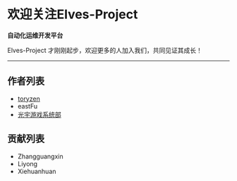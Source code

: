 # 欢迎关注Elves-Project

**自动化运维开发平台**

Elves-Project 才刚刚起步，欢迎更多的人加入我们，共同见证其成长！

---

## 作者列表

* [toryzen](http://toryzen.cn)
* eastFu
* [光宇游戏系统部](https://gy-games.github.io/)

## 贡献列表

* Zhangguangxin
* Liyong
* Xiehuanhuan



